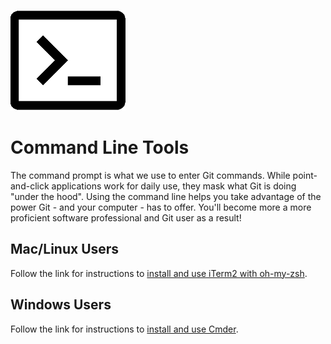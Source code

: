 ![](images/terminalSmall.png)
# Command Line Tools

The command prompt is what we use to enter Git commands. While point-and-click applications work for daily use, they mask what Git is doing "under the hood".  Using the command line helps you take advantage of the power Git - and your computer - has to offer.  You'll become more a more proficient software professional and Git user as a result!

## Mac/Linux Users
Follow the link for instructions to [install and use iTerm2 with oh-my-zsh](/command-line/iterm-ozsh.html).

## Windows Users
Follow the link for instructions to [install and use Cmder](/command-line/cmder.html).
